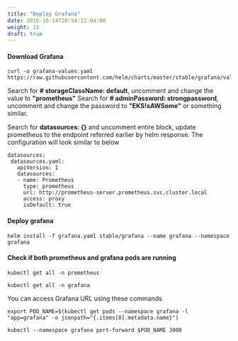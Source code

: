 ```yaml
---
title: "Deploy Grafana"
date: 2018-10-14T20:54:13-04:00
weight: 15
draft: true
---
```


#### Download Grafana

```
curl -o grafana-values.yaml https://raw.githubusercontent.com/helm/charts/master/stable/grafana/values.yaml
```

Search for **# storageClassName: default**, uncomment and change the value to **"prometheus"**
Search for **# adminPassword: strongpassword**, uncomment and change the password to **"EKS!sAWSome"** or something similar.

Search for **datasources: {}** and uncomment entire block, update prometheus to the endpoint referred earlier by helm response. The configuration will look similar to below

```
datasources:
 datasources.yaml:
   apiVersion: 1
   datasources:
   - name: Prometheus
     type: prometheus
     url: http://prometheus-server.prometheus.svc.cluster.local
     access: proxy
     isDefault: true
```

#### Deploy grafana

```
helm install -f grafana.yaml stable/grafana --name grafana --namespace grafana
```

#### Check if both prometheus and grafana pods are running
```
kubectl get all -n prometheus

kubectl get all -n grafana
```
You can access Grafana URL using these commands

```
export POD_NAME=$(kubectl get pods --namespace grafana -l "app=grafana" -o jsonpath="{.items[0].metadata.name}")

kubectl --namespace grafana port-forward $POD_NAME 3000
```
